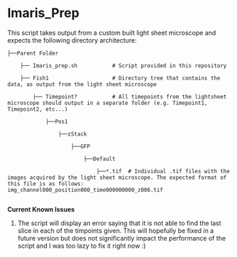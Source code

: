# Imaris_Prep
This script takes output from a custom built light sheet microscope and expects the following directory architecture: 

```
├──Parent Folder

    ├── Imaris_prep.sh           # Script provided in this repository

    ├── Fish1                    # Directory tree that contains the data, as output from the light sheet microscope 

        ├── Timepoint?           # All timepoints from the lightsheet microscope should output in a separate folder (e.g. Timepoint1, Timepoint2, etc...)
    
            ├──Pos1
        
                ├──zStack
            
                    ├──GFP
                
                        ├──Default
                    
                            ├──*.tif  # Individual .tif files with the images acquired by the light sheet microscope. The expected format of this file is as follows: img_channel000_position000_time000000000_z006.tif 
                    
```
**Current Known Issues**
1. The script will display an error saying that it is not able to find the last slice in each of the timpoints given. This will hopefully be fixed in a future version but does not significantly impact the performance of the script and I was too lazy to fix it right now :) 
